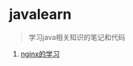 # javalearn
> 学习java相关知识的笔记和代码
 1. [nginx的学习](https://github.com/987625922/javalearn/tree/master/src/file/nginx/)
